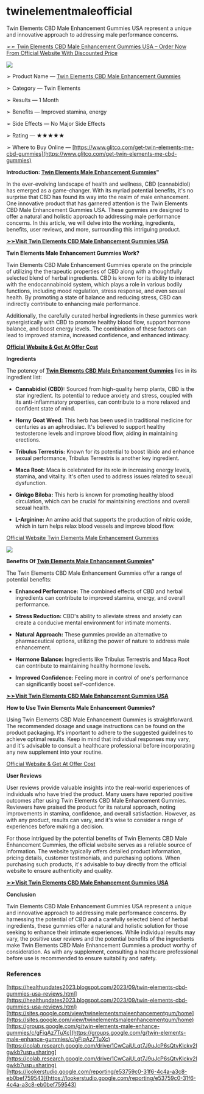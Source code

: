 # twinelementmaleofficial
Twin Elements CBD Male Enhancement Gummies USA represent a unique and innovative approach to addressing male performance concerns.

[➢➣ Twin Elements CBD Male Enhancement Gummies USA – Order Now From Official Website With Discounted Price](https://www.glitco.com/get-twin-elements-me-cbd-gummies)

[![](https://blogger.googleusercontent.com/img/b/R29vZ2xl/AVvXsEgkxPPKk4eF-ev5rm-nWIdPZCERwdPNlYh7c2TceXAPSwZPeGekncFee4VNqwJItH49m060ixPca0hxLuBMbnlV0qQEbznQDdChAHnOwbe0aLJRxQoJs2wAGvVyLnee8iXICiE2KyhmbDRErG5hernLWuUdQbvbFYKQoIpY8PwYSIjTf3YTvs34m_fThg0/w640-h336/Screenshot%20(816).png)](https://www.glitco.com/get-twin-elements-me-cbd-gummies)

➢ Product Name — [Twin Elements CBD Male Enhancement Gummies](https://sites.google.com/view/twinelementsmaleenhancementgum/home)

➢ Category — Twin Elements

➢ Results — 1 Month

➢ Benefits — Improved stamina, energy

➢ Side Effects — No Major Side Effects

➢ Rating — ★★★★★

➢ Where to Buy Online — [https://www.glitco.com/get-twin-elements-me-cbd-gummies](https://www.glitco.com/get-twin-elements-me-cbd-gummies)

**Introduction: [Twin Elements Male Enhancement Gummies](https://groups.google.com/g/twin-elements-male-enhance-gummies/c/gFiqAz7TuXc)"**

In the ever-evolving landscape of health and wellness, CBD (cannabidiol) has emerged as a game-changer. With its myriad potential benefits, it's no surprise that CBD has found its way into the realm of male enhancement. One innovative product that has garnered attention is the Twin Elements CBD Male Enhancement Gummies USA. These gummies are designed to offer a natural and holistic approach to addressing male performance concerns. In this article, we will delve into the working, ingredients, benefits, user reviews, and more, surrounding this intriguing product.

**[➢➢Visit Twin Elements CBD Male Enhancement Gummies USA](https://www.glitco.com/get-twin-elements-me-cbd-gummies)**

**Twin Elements Male Enhancement Gummies Work?**

Twin Elements CBD Male Enhancement Gummies operate on the principle of utilizing the therapeutic properties of CBD along with a thoughtfully selected blend of herbal ingredients. CBD is known for its ability to interact with the endocannabinoid system, which plays a role in various bodily functions, including mood regulation, stress response, and even sexual health. By promoting a state of balance and reducing stress, CBD can indirectly contribute to enhancing male performance.

Additionally, the carefully curated herbal ingredients in these gummies work synergistically with CBD to promote healthy blood flow, support hormone balance, and boost energy levels. The combination of these factors can lead to improved stamina, increased confidence, and enhanced intimacy.

[**Official Website & Get At Offer Cost**](https://www.glitco.com/get-twin-elements-me-cbd-gummies)

**Ingredients**

The potency of [**Twin Elements CBD Male Enhancement Gummies**](https://colab.research.google.com/drive/1CwCaiULqt7J9uJcP6sQtvKlckv2lgwkb?usp=sharing) lies in its ingredient list:

*   **Cannabidiol (CBD):** Sourced from high-quality hemp plants, CBD is the star ingredient. Its potential to reduce anxiety and stress, coupled with its anti-inflammatory properties, can contribute to a more relaxed and confident state of mind.

*   **Horny Goat Weed:** This herb has been used in traditional medicine for centuries as an aphrodisiac. It's believed to support healthy testosterone levels and improve blood flow, aiding in maintaining erections.

*   **Tribulus Terrestris:** Known for its potential to boost libido and enhance sexual performance, Tribulus Terrestris is another key ingredient.

*   **Maca Root:** Maca is celebrated for its role in increasing energy levels, stamina, and vitality. It's often used to address issues related to sexual dysfunction.

*   **Ginkgo Biloba:** This herb is known for promoting healthy blood circulation, which can be crucial for maintaining erections and overall sexual health.

*   **L-Arginine:** An amino acid that supports the production of nitric oxide, which in turn helps relax blood vessels and improve blood flow.

[Official Website Twin Elements Male Enhancement Gummies](https://www.glitco.com/get-twin-elements-me-cbd-gummies)

[![](https://blogger.googleusercontent.com/img/b/R29vZ2xl/AVvXsEh38CrlWiUTTQoLMQYGpKQ2HCHPKeOK4Ts5jEeZSXD0jWTaVu9SYlNfiS3oVXZjGKDYYNmJqr3M6zu_VRSM__iADg08B2btVg6oKKGFy6NloEqpMeeqRWnkfXmZcGxPQ_Fr7Cxa27WdLDP-fK1MW1NzMyQN4TC_VMhRD5e0ey6tEF0s7sbHLSjmnCwWVX0/w640-h398/Screenshot%20(812).png)](https://www.glitco.com/get-twin-elements-me-cbd-gummies)

**Benefits Of [Twin Elements Male Enhancement Gummies](https://lookerstudio.google.com/reporting/e53759c0-31f6-4c4a-a3c8-eb0bef759543)"**

The Twin Elements CBD Male Enhancement Gummies offer a range of potential benefits:  

*   **Enhanced Performance:** The combined effects of CBD and herbal ingredients can contribute to improved stamina, energy, and overall performance.

*   **Stress Reduction:** CBD's ability to alleviate stress and anxiety can create a conducive mental environment for intimate moments.

*   **Natural Approach:** These gummies provide an alternative to pharmaceutical options, utilizing the power of nature to address male enhancement.

*   **Hormone Balance:** Ingredients like Tribulus Terrestris and Maca Root can contribute to maintaining healthy hormone levels.

*   **Improved Confidence:** Feeling more in control of one's performance can significantly boost self-confidence.

**[➢➢Visit Twin Elements CBD Male Enhancement Gummies USA](https://www.glitco.com/get-twin-elements-me-cbd-gummies)**

**How to Use Twin Elements Male Enhancement Gummies?**

Using Twin Elements CBD Male Enhancement Gummies is straightforward. The recommended dosage and usage instructions can be found on the product packaging. It's important to adhere to the suggested guidelines to achieve optimal results. Keep in mind that individual responses may vary, and it's advisable to consult a healthcare professional before incorporating any new supplement into your routine.

[Official Website & Get At Offer Cost](https://www.glitco.com/get-twin-elements-me-cbd-gummies)

**User Reviews**

User reviews provide valuable insights into the real-world experiences of individuals who have tried the product. Many users have reported positive outcomes after using Twin Elements CBD Male Enhancement Gummies. Reviewers have praised the product for its natural approach, noting improvements in stamina, confidence, and overall satisfaction. However, as with any product, results can vary, and it's wise to consider a range of experiences before making a decision.

For those intrigued by the potential benefits of Twin Elements CBD Male Enhancement Gummies, the official website serves as a reliable source of information. The website typically offers detailed product information, pricing details, customer testimonials, and purchasing options. When purchasing such products, it's advisable to buy directly from the official website to ensure authenticity and quality.

[**➢➢Visit Twin Elements CBD Male Enhancement Gummies USA**](https://www.glitco.com/get-twin-elements-me-cbd-gummies)

**Conclusion**

Twin Elements CBD Male Enhancement Gummies USA represent a unique and innovative approach to addressing male performance concerns. By harnessing the potential of CBD and a carefully selected blend of herbal ingredients, these gummies offer a natural and holistic solution for those seeking to enhance their intimate experiences. While individual results may vary, the positive user reviews and the potential benefits of the ingredients make Twin Elements CBD Male Enhancement Gummies a product worthy of consideration. As with any supplement, consulting a healthcare professional before use is recommended to ensure suitability and safety.

### **References**

[https://healthupdates2023.blogspot.com/2023/09/twin-elements-cbd-gummies-usa-reviews.html](https://healthupdates2023.blogspot.com/2023/09/twin-elements-cbd-gummies-usa-reviews.html)  
[https://sites.google.com/view/twinelementsmaleenhancementgum/home](https://sites.google.com/view/twinelementsmaleenhancementgum/home)  
[https://groups.google.com/g/twin-elements-male-enhance-gummies/c/gFiqAz7TuXc](https://groups.google.com/g/twin-elements-male-enhance-gummies/c/gFiqAz7TuXc)  
[https://colab.research.google.com/drive/1CwCaiULqt7J9uJcP6sQtvKlckv2lgwkb?usp=sharing](https://colab.research.google.com/drive/1CwCaiULqt7J9uJcP6sQtvKlckv2lgwkb?usp=sharing)  
[https://lookerstudio.google.com/reporting/e53759c0-31f6-4c4a-a3c8-eb0bef759543](https://lookerstudio.google.com/reporting/e53759c0-31f6-4c4a-a3c8-eb0bef759543)
